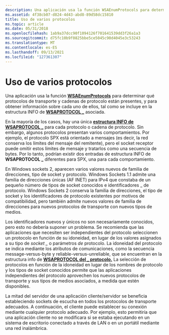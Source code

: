 ```yaml
---
description: Una aplicación usa la función WSAEnumProtocols para determinar qué protocolos de transporte y cadenas de protocolo están presentes, y para obtener información sobre cada uno de ellos, tal como se incluye en la estructura INFO de WSAPROTOCOL \_ asociada.
ms.assetid: 4f38cb07-d824-4d43-abd8-89d58dc15810
title: Uso de varios protocolos
ms.topic: article
ms.date: 05/31/2018
ms.openlocfilehash: 1ab9a37dcc90f1094126f701641539dd3f26a1a3
ms.sourcegitcommit: d75fc10b9f0825bbe5ce5045c90d4045e3c53243
ms.translationtype: MT
ms.contentlocale: es-ES
ms.lasthandoff: 09/13/2021
ms.locfileid: "127361307"
---
```

# <a name="using-multiple-protocols"></a>Uso de varios protocolos

Una aplicación usa la función [**WSAEnumProtocols**](/windows/desktop/api/Winsock2/nf-winsock2-wsaenumprotocolsa) para determinar qué protocolos de transporte y cadenas de protocolo están presentes, y para obtener información sobre cada uno de ellos, tal como se incluye en la estructura INFO de [**WSAPROTOCOL \_**](/windows/win32/api/winsock2/ns-winsock2-wsaprotocol_infoa) asociada.

En la mayoría de los casos, hay una única [**estructura INFO de WSAPROTOCOL \_**](/windows/win32/api/winsock2/ns-winsock2-wsaprotocol_infoa) para cada protocolo o cadena de protocolo. Sin embargo, algunos protocolos presentan varios comportamientos. Por ejemplo, el protocolo SPX está orientado a mensajes (es decir, la red conserva los límites del mensaje del remitente), pero el socket receptor puede omitir estos límites de mensaje y tratarlos como una secuencia de bytes. Por lo tanto, podrían existir dos entradas de estructura INFO de **WSAPROTOCOL \_** diferentes para SPX, una para cada comportamiento.

En Windows sockets 2, aparecen varios valores nuevos de familia de direcciones, tipo de socket y protocolo. Windows Sockets 1.1 admite una familia de direcciones únicas (AF INET) para IPv4 que constaba de un pequeño número de tipos de socket conocidos e identificadores \_ de protocolo. Windows Sockets 2 conserva la familia de direcciones, el tipo de socket y los identificadores de protocolo existentes por motivos de compatibilidad, pero también admite nuevos valores de familia de direcciones para nuevos protocolos de transporte con nuevos tipos de medios.

Los identificadores nuevos y únicos no son necesariamente conocidos, pero esto no debería suponer un problema. Se recomienda que las aplicaciones que necesiten ser independientes del protocolo seleccionen un protocolo en función de su idoneidad, en lugar de los valores asignados a su tipo de *socket \_* o parámetros *de* protocolo. La idoneidad del protocolo se indica mediante los atributos de comunicaciones, como la secuencia message-versus-byte y reliable-versus-unreliable, que se encuentran en la estructura info de [**WSAPROTOCOL del \_ protocolo.**](/windows/win32/api/winsock2/ns-winsock2-wsaprotocol_infoa) La selección de protocolos en función de la idoneidad en lugar de los nombres de protocolo y los tipos de socket conocidos permite que las aplicaciones independientes del protocolo aprovechen los nuevos protocolos de transporte y sus tipos de medios asociados, a medida que estén disponibles.

La mitad del servidor de una aplicación cliente/servidor se beneficia estableciendo sockets de escucha en todos los protocolos de transporte adecuados. A continuación, el cliente puede establecer su conexión mediante cualquier protocolo adecuado. Por ejemplo, esto permitiría que una aplicación cliente no se modificara si se estaba ejecutando en un sistema de escritorio conectado a través de LAN o en un portátil mediante una red inalámbrica.

 

 
